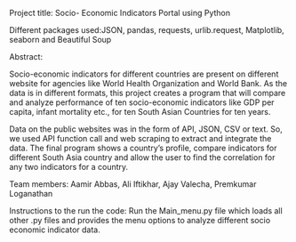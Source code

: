 Project title: Socio- Economic Indicators Portal using Python

Different packages used:JSON, pandas, requests, urlib.request, Matplotlib, seaborn and Beautiful Soup

Abstract:

Socio-economic indicators for different countries are present on different website for agencies like World Health Organization and World Bank. As the data is in different formats, this project creates a program that will compare and analyze performance of ten socio-economic indicators like GDP per capita, infant mortality etc., for ten South Asian Countries for ten years.  

Data on the public websites was in the form of API, JSON, CSV or text. So, we used API function call and web scraping to extract and integrate the data. 
The final program shows a country’s profile, compare indicators for different South Asia country and allow the user to find the correlation for any two indicators for a country. 

Team members: Aamir Abbas, Ali Iftikhar, Ajay Valecha, Premkumar Loganathan

Instructions to the run the code:
Run the Main_menu.py file which loads all other .py files and provides the menu options to analyze different socio economic indicator data.
